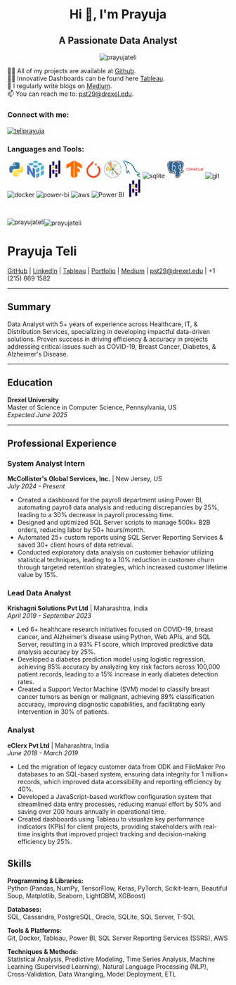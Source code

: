 <h1 align="center">Hi 👋, I'm Prayuja</h1>
<h2 align="center"> A Passionate Data Analyst</h2>
<p align="center"> <img src="https://komarev.com/ghpvc/?username=prayujateli&label=Profile%20views&color=0e75b6&style=flat" alt="prayujateli" /> </p>

👨‍💻 All of my projects are available at [Github](https://github.com/PrayujaTeli?tab=repositories).<br>
👨‍💻 Innovative Dashboards can be found here [Tableau](https://public.tableau.com/app/profile/prayuja.teli/vizzes).<br>
📝 I regularly write blogs on [Medium](https://medium.com/@teliprayuja). <br>
📫 You can reach me to: [pst29@drexel.edu](pst29@drexel.edu).<br>

<h3 align="left">Connect with me:</h3>
<p align="left">

   <a href="https://linkedin.com/in/teliprayuja" target="_blank"><img align="center" src="https://raw.githubusercontent.com/rahuldkjain/github-profile-readme-generator/master/src/images/icons/Social/linked-in-alt.svg" alt="teliprayuja" height="30" width="40" /></a>
</p>
<h3 align="left">Languages and Tools:</h3>
<p align="left"> 
   <!-- Programming & Libraries -->
<img src="https://raw.githubusercontent.com/devicons/devicon/master/icons/python/python-original.svg" alt="python" width="40" height="40"/>
<img src="https://raw.githubusercontent.com/devicons/devicon/master/icons/numpy/numpy-original.svg" alt="numpy" width="40" height="40"/>
<img src="https://raw.githubusercontent.com/devicons/devicon/master/icons/pandas/pandas-original.svg" alt="pandas" width="40" height="40"/>
<img src="https://raw.githubusercontent.com/devicons/devicon/master/icons/tensorflow/tensorflow-original.svg" alt="tensorflow" width="40" height="40"/>
<img src="https://raw.githubusercontent.com/devicons/devicon/master/icons/pytorch/pytorch-original.svg" alt="pytorch" width="40" height="40"/>

<img src="https://raw.githubusercontent.com/devicons/devicon/master/icons/matplotlib/matplotlib-original.svg" alt="matplotlib" width="40" height="40"/>

<!-- Databases -->
<img src="https://raw.githubusercontent.com/devicons/devicon/master/icons/mysql/mysql-original.svg" alt="mysql" width="40" height="40"/>
<img src="https://www.vectorlogo.zone/logos/sqlite/sqlite-icon.svg" alt="sqlite" width="40" height="40"/>
<img src="https://raw.githubusercontent.com/devicons/devicon/master/icons/postgresql/postgresql-original.svg" alt="postgresql" width="40" height="40"/>
<img src="https://raw.githubusercontent.com/devicons/devicon/master/icons/oracle/oracle-original.svg" alt="oracle" width="40" height="40"/>

<!-- Tools & Platforms -->
<img src="https://www.vectorlogo.zone/logos/git-scm/git-scm-icon.svg" alt="git" width="40" height="40"/>
<img src="https://www.vectorlogo.zone/logos/docker/docker-icon.svg" alt="docker" width="40" height="40"/>
<img src="https://www.vectorlogo.zone/logos/microsoft_powerbi/microsoft_powerbi-icon.svg" alt="power-bi" width="40" height="40"/>
<img src="https://www.vectorlogo.zone/logos/amazon_aws/amazon_aws-icon.svg" alt="aws" width="40" height="40"/>

<!-- Techniques & Methods (No logos available) -->

<img src="https://img.icons8.com/color/452/power-bi.png" alt="Power BI" width="40" height="40"/>
<img src="https://raw.githubusercontent.com/devicons/devicon/master/icons/pandas/pandas-original.svg" alt="Pandas" width="40" height="40"/>
</p>
<br>
<p><img align="left" src="https://github-readme-stats.vercel.app/api/top-langs?username=prayujateli&show_icons=true&locale=en&layout=compact" alt="prayujateli" /></p>
<p><img align="center" src="https://github-readme-streak-stats.herokuapp.com/?user=prayujateli&" alt="prayujateli" /></p>

# Prayuja Teli

[GitHub](https://github.com/PrayujaTeli) | [LinkedIn](https://www.linkedin.com/in/teliprayuja) | [Tableau](https://public.tableau.com/app/profile/prayuja.teli/vizzes) | [Portfolio](https://prayujateli.github.io/Portfolio/) | [Medium](https://medium.com/@teliprayuja) | [pst29@drexel.edu](mailto:pst29@drexel.edu) | +1 (215) 669 1582

---

## Summary

Data Analyst with 5+ years of experience across Healthcare, IT, & Distribution Services, specializing in developing impactful data-driven solutions. Proven success in driving efficiency & accuracy in projects addressing critical issues such as COVID-19, Breast Cancer, Diabetes, & Alzheimer's Disease.

---

## Education

**Drexel University**  
Master of Science in Computer Science, Pennsylvania, US  
_Expected June 2025_

---

## Professional Experience

### System Analyst Intern  
**McCollister's Global Services, Inc.** | New Jersey, US  
_July 2024 - Present_

- Created a dashboard for the payroll department using Power BI, automating payroll data analysis and reducing discrepancies by 25%, leading to a 30% decrease in payroll processing time.
- Designed and optimized SQL Server scripts to manage 500k+ B2B orders, reducing labor by 50+ hours/month.
- Automated 25+ custom reports using SQL Server Reporting Services & saved 30+ client hours of data retrieval.
- Conducted exploratory data analysis on customer behavior utilizing statistical techniques, leading to a 10% reduction in customer churn through targeted retention strategies, which increased customer lifetime value by 15%.

### Lead Data Analyst  
**Krishagni Solutions Pvt Ltd** | Maharashtra, India  
_April 2019 - September 2023_

- Led 6+ healthcare research initiatives focused on COVID-19, breast cancer, and Alzheimer’s disease using Python, Web APIs, and SQL Server, resulting in a 93% F1 score, which improved predictive data analysis accuracy by 25%.
- Developed a diabetes prediction model using logistic regression, achieving 85% accuracy by analyzing key risk factors across 100,000 patient records, leading to a 15% increase in early diabetes detection rates.
- Created a Support Vector Machine (SVM) model to classify breast cancer tumors as benign or malignant, achieving 89% classification accuracy, improving diagnostic capabilities, and facilitating early intervention in 30% of patients.

### Analyst  
**eClerx Pvt Ltd** | Maharashtra, India  
_June 2018 - March 2019_

- Led the migration of legacy customer data from ODK and FileMaker Pro databases to an SQL-based system, ensuring data integrity for 1 million+ records, which improved data accessibility and reporting efficiency by 40%.
- Developed a JavaScript-based workflow configuration system that streamlined data entry processes, reducing manual effort by 50% and saving over 200 hours annually in operational time.
- Created dashboards using Tableau to visualize key performance indicators (KPIs) for client projects, providing stakeholders with real-time insights that improved project tracking and decision-making efficiency by 25%.

## Skills

**Programming & Libraries:**  
Python (Pandas, NumPy, TensorFlow, Keras, PyTorch, Scikit-learn, Beautiful Soup, Matplotlib, Seaborn, LightGBM, XGBoost)

**Databases:**  
SQL, Cassandra, PostgreSQL, Oracle, SQLite, SQL Server, T-SQL

**Tools & Platforms:**  
Git, Docker, Tableau, Power BI, SQL Server Reporting Services (SSRS), AWS

**Techniques & Methods:**  
Statistical Analysis, Predictive Modeling, Time Series Analysis, Machine Learning (Supervised Learning), Natural Language Processing (NLP), Cross-Validation, Data Wrangling, Model Deployment, ETL
